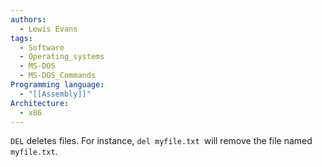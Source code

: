 ```yaml
---
authors: 
  - Lewis Evans
tags:
  - Software
  - Operating_systems
  - MS-DOS
  - MS-DOS_Commands
Programming language:
  - "[[Assembly]]"
Architecture:
  - x86
---
```

`DEL` deletes files. For instance, `del myfile.txt `will remove the file named `myfile.txt`.